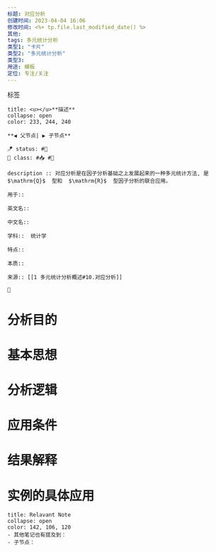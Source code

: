 ```yaml
---
标题: 对应分析
创建时间: 2023-04-04 16:06
修改时间: <%+ tp.file.last_modified_date() %>
其他:
tags: 多元统计分析
类型1: "卡片"
类型2: "多元统计分析"
类型3:
用途: 模板
定位: 专注/关注
---
```

标签

```ad-info
title: <u></u>**描述**
collapse: open
color: 233, 244, 240

**◀️ 父节点| ▶️ 子节点** 

🪁 status: #🌸  
🎏 class: #📥 #📇  

description :: 对应分析是在因子分析基础之上发展起来的一种多元统计方法, 是  $\mathrm{Q}$  型和  $\mathrm{R}$  型因子分析的联合应用。

用于:: 

英文名:: 

中文名:: 

学科::  统计学

特点:: 

本质:: 

来源:: [[1 多元统计分析概述#10.对应分析]]

📎

```

# 分析目的
# 基本思想
# 分析逻辑
#  应用条件
# 结果解释
# 实例的具体应用

```ad-note
title: Relavant Note
collapse: open
color: 142, 106, 120
- 其他笔记也有提及到：
- 子节点：
```
